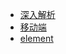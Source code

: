 <!--
 * @Author: yangjj
 * @Date: 2019-02-18 12:28:01
 * @LastEditors: yangjj
 * @LastEditTime: 2019-08-17 13:15:53
 * @Description: file content
 -->
* [深入解析](vue/doc/analysis)
* [移动端](vue/doc/mobile)
* [element](vue/doc/element)